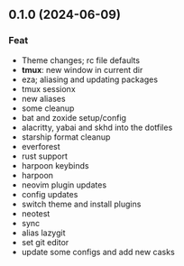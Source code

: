 ## 0.1.0 (2024-06-09)

### Feat

- Theme changes; rc file defaults
- **tmux**: new window in current dir
- eza; aliasing and updating packages
- tmux sessionx
- new aliases
- some cleanup
- bat and zoxide setup/config
- alacritty, yabai and skhd into the dotfiles
- starship format cleanup
- everforest
- rust support
- harpoon keybinds
- harpoon
- neovim plugin updates
- config updates
- switch theme and install plugins
- neotest
- sync
- alias lazygit
- set git editor
- update some configs and add new casks
